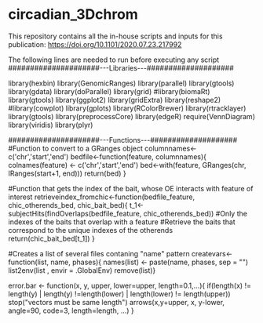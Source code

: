 # circadian_3Dchrom
This repository contains all the in-house scripts and inputs for this publication: https://doi.org/10.1101/2020.07.23.217992


The following lines are needed to run before executing any script
#####################---Libraries---####################

library(hexbin)
library(GenomicRanges)
library(parallel)
library(gtools)
library(gdata)
library(doParallel)
library(grid)
#library(biomaRt)
library(gtools)
library(ggplot2)
library(gridExtra)
library(reshape2)
#library(cowplot)
library(gplots)
library(RColorBrewer)
library(rtracklayer)
library(gtools)
library(preprocessCore)
library(edgeR)
require(VennDiagram)
library(viridis)
library(plyr)

#####################---Functions---####################
#Function to convert to a GRanges object
columnnames<-c('chr','start','end')
bedfile<-function(feature, columnnames){
  colnames(feature) <- c('chr','start','end')
  bed<-with(feature, GRanges(chr, IRanges(start+1, end)))
  return(bed)
}

#Function that gets the index of the bait, whose OE interacts with feature of interest
retrieveindex_fromchic<-function(bedfile_feature, chic_otherends_bed, chic_bait_bed){
  t_1<-subjectHits(findOverlaps(bedfile_feature, chic_otherends_bed))
  #Only the indexes of the baits that overlap with a feature
  #Retrieve the baits that correspond to the unique indexes of the otherends
  return(chic_bait_bed[t_1])
}

#Creates a list of several files contaning "name" pattern 
createvars<-function(list, name, phases){
  names(list) <- paste(name, phases, sep = "")
list2env(list , envir = .GlobalEnv)
remove(list)}

error.bar <- function(x, y, upper, lower=upper, length=0.1,...){
  if(length(x) != length(y) | length(y) !=length(lower) | length(lower) != length(upper))
    stop("vectors must be same length")
  arrows(x,y+upper, x, y-lower, angle=90, code=3, length=length, ...)
}

